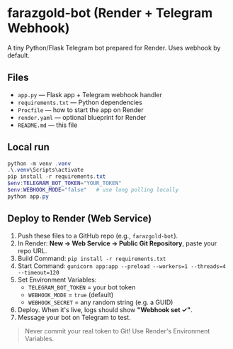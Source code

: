 # farazgold-bot (Render + Telegram Webhook)

A tiny Python/Flask Telegram bot prepared for Render. Uses webhook by default.

## Files
- `app.py` — Flask app + Telegram webhook handler
- `requirements.txt` — Python dependencies
- `Procfile` — how to start the app on Render
- `render.yaml` — optional blueprint for Render
- `README.md` — this file

## Local run
```powershell
python -m venv .venv
.\.venv\Scripts\activate
pip install -r requirements.txt
$env:TELEGRAM_BOT_TOKEN="YOUR_TOKEN"
$env:WEBHOOK_MODE="false"   # use long polling locally
python app.py
```

## Deploy to Render (Web Service)
1. Push these files to a GitHub repo (e.g., `farazgold-bot`).
2. In Render: **New → Web Service → Public Git Repository**, paste your repo URL.
3. Build Command: `pip install -r requirements.txt`
4. Start Command: `gunicorn app:app --preload --workers=1 --threads=4 --timeout=120`
5. Set Environment Variables:
   - `TELEGRAM_BOT_TOKEN` = your bot token
   - `WEBHOOK_MODE` = `true` (default)
   - `WEBHOOK_SECRET` = any random string (e.g. a GUID)
6. Deploy. When it's live, logs should show **"Webhook set ✓"**.
7. Message your bot on Telegram to test.

> Never commit your real token to Git! Use Render's Environment Variables.
